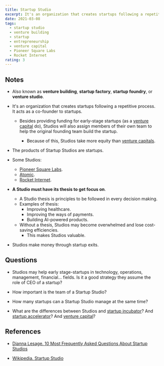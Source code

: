 ```yaml
---
title: Startup Studio
excerpt: It's an organization that creates startups following a repetitive process. It acts as a co-founder to startups.
date: 2021-03-08
tags:
  - startup studio
  - venture building
  - startup
  - entrepreneurship
  - venture capital
  - Pioneer Square Labs
  - Rocket Internet
rating: 3
---
```


## Notes

- Also known as **venture building**, **startup factory**, **startup foundry**, or **venture studio**.

- It's an organization that creates startups following a repetitive process. It acts as a co-founder to startups.

  - Besides providing funding for early-stage startups (as a [venture capital](/zettelkasten/venture-capital) do), Studios will also assign members of their own team to help the original founding team build the startup.

    - Because of this, Studios take more equity than [venture capitals](/zettelkasten/venture-capital).

- The products of Startup Studios are startups.

- Some Studios:

  - [Pioneer Square Labs](https://www.psl.com/).
  - [Atomic](https://atomic.vc/).
  - [Rocket Internet](https://www.rocket-internet.com/).

- **A Studio must have its thesis to get focus on**.

  - A Studio thesis is principles to be followed in every decision making.
  - Examples of thesis:
    - Improving healthcare.
    - Improving the ways of payments.
    - Building AI-powered products.
  - Without a thesis, Studios may become overwhelmed and lose cost-saving efficiencies.
    - This makes Studios valuable.

- Studios make money through startup exits.

## Questions

- Studios may help early stage-startups in technology, operations, management, financial... fields. Is it a good strategy they assume the role of CEO of a startup?

- How important is the team of a Startup Studio?

- How many startups can a Startup Studio manage at the same time?

- What are the differences between Studios and [startup incubator](/zettelkasten/startup-incubator)? And [startup accelerator](/zettelkasten/startup-accelerator)? And [venture capital](/zettelkasten/venture-capital)?

## References

- [Dianna Lesage. 10 Most Frequently Asked Questions About Startup Studios](https://roamy.medium.com/10-most-frequently-asked-questions-about-startup-studios-b41b8ad0a597)

- [Wikipedia. Startup Studio](https://en.wikipedia.org/wiki/Startup_studio)
